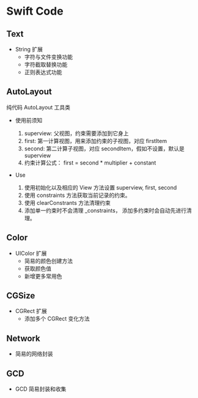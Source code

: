 
# Swift Code

## Text 

* String 扩展
	* 字符与文件变换功能
	* 字符截取替换功能
	* 正则表达式功能
	
	
## AutoLayout

纯代码 AutoLayout 工具类

* 使用前须知
	1. superview: 父视图，约束需要添加到它身上
	2. first: 第一计算视图，用来添加约束的子视图，对应 firstItem
	3. second: 第二计算子视图，对应 secondItem，假如不设置，默认是 superview
	4. 约束计算公式： first = second * multiplier + constant

* Use
	1. 使用初始化以及相应的 View 方法设置 superview, first, second
	2. 使用 constraints 方法获取当前记录的约束。
	3. 使用 clearConstrants 方法清理约束
	4. 添加单一约束时不会清理 _constraints， 添加多约束时会自动先进行清理。

## Color

* UIColor 扩展
    * 简易的颜色创建方法
    * 获取颜色值
    * 新增更多常用色

## CGSize

* CGRect 扩展
    * 添加多个 CGRect 变化方法

## Network

* 简易的网络封装

## GCD

* GCD 简易封装和收集
